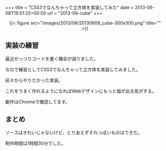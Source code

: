 +++
title = "CSS3でなんちゃって立方体を実装してみた"
date = 2013-06-08T19:51:33+00:00
url = "2013-06-cube"
+++

</p> <div style="text-align: center;">
  {{< figure src="/images/2013/06/20130608_cube-300x300.png" title="" >}}
</div></a>

## 実装の練習

最近がっつりコードを書く機会が減りました。

なので練習としてCSS3でなんちゃって立方体を実装してみました。

前々からやりたかった実装。

これをうまく作れるようになればWebデザインにもっと幅が出る気がする。

動作はChromeで確認してます。

## まとめ

ソースはきれいじゃないけど、とりあえずそれっぽいものはできた。

制作時間は1時間30分でした。
